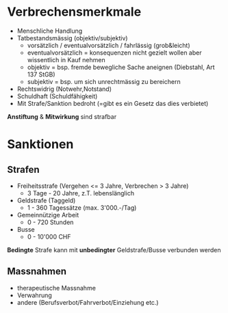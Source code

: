 
# Verbrechensmerkmale

- Menschliche Handlung
- Tatbestandsmässig (objektiv/subjektiv)
	- vorsätzlich / eventualvorsätzlich / fahrlässig (grob&leicht)
	- eventualvorsätzlich = konsequenzen nicht gezielt wollen aber wissentlich in Kauf nehmen
	- objektiv = bsp. fremde bewegliche Sache aneignen (Diebstahl, Art 137 StGB)
	- subjektiv = bsp. um sich unrechtmässig zu bereichern
 - Rechtswidrig (Notwehr,Notstand)
 - Schuldhaft (Schuldfähigkeit)
 - Mit Strafe/Sanktion bedroht (=gibt es ein Gesetz das dies verbietet)


**Anstiftung** & **Mitwirkung** sind strafbar


# Sanktionen

## Strafen
- Freiheitsstrafe (Vergehen <= 3 Jahre, Verbrechen > 3 Jahre)
	- 3 Tage - 20 Jahre, z.T. lebenslänglich
- Geldstrafe (Taggeld)
	- 1 - 360 Tagessätze (max. 3'000.-/Tag)
- Gemeinnützige Arbeit
	- 0 - 720 Stunden
- Busse
	- 0 - 10'000 CHF

**Bedingte** Strafe kann mit **unbedingter** Geldstrafe/Busse verbunden werden

## Massnahmen
- therapeutische Massnahme
- Verwahrung
- andere (Berufsverbot/Fahrverbot/Einziehung etc.)